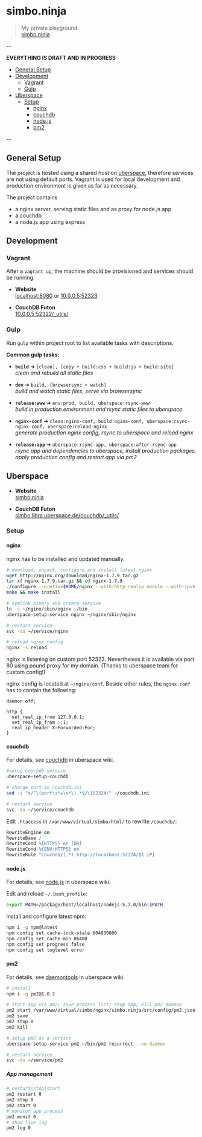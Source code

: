 simbo.ninja
===========

  > My private playground.  
  > [simbo.ninja](http://simbo.ninja/)

--

**EVERYTHING IS DRAFT AND IN PROGRESS**

<!-- MarkdownTOC depth=4 -->

- [General Setup](#general-setup)
- [Development](#development)
  - [Vagrant](#vagrant)
  - [Gulp](#gulp)
- [Uberspace](#uberspace)
  - [Setup](#setup)
    - [nginx](#nginx)
    - [couchdb](#couchdb)
    - [node.js](#nodejs)
    - [pm2](#pm2)

<!-- /MarkdownTOC -->

--


## General Setup

The project is hosted using a shared host on [uberspace](https://uberspace.de/),
therefore services are not using default ports.
Vagrant is used for local development and production environment is given as far
as necessary.

The project contains

  - a nginx server, serving static files and as proxy for node.js app
  - a couchdb
  - a node.js app using express


## Development


### Vagrant

After a `vagrant up`, the machine should be provisioned and services should be
running.

  - **Website**  
    [localhost:8080](http://localhost:8080/) or [10.0.0.5:52323](http://10.0.0.5:52323/)

  - **CouchDB Futon**  
    [10.0.0.5:52322/_utils/](http://10.0.0.5:52322/_utils/)


### Gulp

Run `gulp` within project root to list available tasks with descriptions.

**Common gulp tasks:**

  - **`build`** ➜ `[clean], [copy + build:css + build:js + build:site]`  
    *clean and rebuild all static files*

  - **`dev`** ➜ `build, [browsersync + watch]`  
    *build and watch static files, serve via browsersync*

  - **`release:www`** ➜ `env:prod, build, uberspace:rsync-www`  
    *build in production environment and rsync static files to uberspace*

  - **`nginx-conf`** ➜ `clean:nginx-conf, build:nginx-conf, uberspace:rsync-nginx-conf, uberspace:reload-nginx`  
    *generate production nginx config, rsync to uberspace and reload nginx*

  - **`release:app`** ➜ `uberspace:rsync-app, uberspace:after-rsync-app`  
    *rsync app and dependencies to uberspace, install production packages, apply production config and restart app via pm2*


## Uberspace

  - **Website**  
    [simbo.ninja](http://simbo.ninja/)

  - **CouchDB Futon**  
    [simbo.libra.uberspace.de/couchdb/_utils/](https://simbo.libra.uberspace.de/couchdb/_utils/)


### Setup


#### nginx

nginx has to be installed and updated manually.

``` bash
# download, unpack, configure and install latest nginx
wget http://nginx.org/download/nginx-1.7.9.tar.gz 
tar xf nginx-1.7.9.tar.gz && cd nginx-1.7.9
./configure --prefix=$HOME/nginx --with-http_realip_module --with-ipv6
make && make install

# symlink binary and create service
ln -s ~/nginx/sbin/nginx ~/bin
uberspace-setup-service nginx ~/nginx/sbin/nginx

# restart service
svc -du ~/service/nginx

# reload nginx config
nginx -s reload
```

nginx is listening on custom port 52323. Nevertheless it is available via port
80 using pound proxy for my domain. (Thanks to uberspace team for custom config!)

nginx config is located at `~/nginx/conf`. Beside other rules, the `nginx.conf`
has to contain the following:

``` nginx
daemon off;

http {
  set_real_ip_from 127.0.0.1;
  set_real_ip_from ::1;
  real_ip_header X-Forwarded-For;
}
```


#### couchdb

For details, see [couchdb](https://wiki.uberspace.de/database:couchdb) 
in uberspace wiki.

``` bash
#setup couchdb service
uberspace-setup-couchdb

# change port in couchdb.ini
sed -i "s/^\(port\s*=\s*\).*$/\152324/" ~/couchdb.ini

# restart service
svc -du ~/service/couchdb
```

Edit `.htaccess` in `/var/www/virtual/simbo/html/` to rewrite `/couchdb/`:

``` apache
RewriteEngine on
RewriteBase /
RewriteCond %{HTTPS} on [OR]
RewriteCond %{ENV:HTTPS} on
RewriteRule ^couchdb/(.*) http://localhost:52324/$1 [P]
```


#### node.js

For details, see [node.js](https://wiki.uberspace.de/development:nodejs)
in uberspace wiki.

Edit and reload `~/.bash_profile`:

``` bash
export PATH=/package/host/localhost/nodejs-5.7.0/bin:$PATH
```

Install and configure latest npm:

``` bash
npm i -g npm@latest
npm config set cache-lock-stale 604800000
npm config set cache-min 86400
npm config set progress false
npm config set loglevel error
```


#### pm2

For details, see [daemontools](https://wiki.uberspace.de/system:daemontools)
in uberspace wiki.

``` bash
# install
npm i -g pm2@1.0.2

# start app via pm2; save process list; stop app; kill pm2 daemon
pm2 start /var/www/virtual/simbo/nginx/simbo.ninja/src/config/pm2.json
pm2 save
pm2 stop 0
pm2 kill

# setup pm2 as a service
uberspace-setup-service pm2 ~/bin/pm2 resurrect --no-daemon

# restart service
svc -du ~/service/pm2
```


##### App management

``` bash
# restart|stop|start
pm2 restart 0
pm2 stop 0
pm2 start 0
# monitor app process
pm2 monit 0
# show live log
pm2 log 0
```

